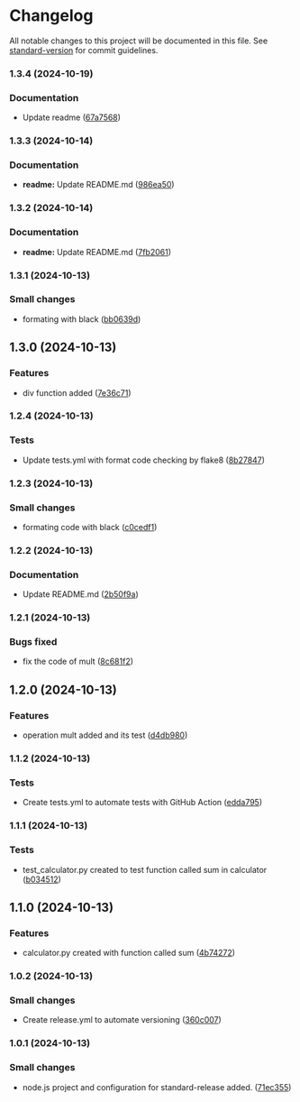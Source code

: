 # Changelog

All notable changes to this project will be documented in this file. See [standard-version](https://github.com/conventional-changelog/standard-version) for commit guidelines.

### 1.3.4 (2024-10-19)


### Documentation

* Update readme ([67a7568](https://github.com/jcaste05/versioning-workflow/commit/67a7568e57e4b722c5a89ae73568e4b68e370f35))

### 1.3.3 (2024-10-14)


### Documentation

* **readme:** Update README.md ([986ea50](https://github.com/jcaste05/versioning-workflow/commit/986ea50f346518ed8d23556c6f8ae5e77e8f6367))

### 1.3.2 (2024-10-14)


### Documentation

* **readme:** Update README.md ([7fb2061](https://github.com/jcaste05/versioning-workflow/commit/7fb206114730671a4d883becd87ff9f818eb06bc))

### 1.3.1 (2024-10-13)


### Small changes

* formating with black ([bb0639d](https://github.com/jcaste05/versioning-workflow/commit/bb0639db3edae73cb0b33e7cee7cfa4216f1abc5))

## 1.3.0 (2024-10-13)


### Features

* div function added ([7e36c71](https://github.com/jcaste05/versioning-workflow/commit/7e36c7143f0bc030bd922344d82ca5dc859b1ca5))

### 1.2.4 (2024-10-13)


### Tests

* Update tests.yml with format code checking by flake8 ([8b27847](https://github.com/jcaste05/versioning-workflow/commit/8b2784743de2ae45e2807a2ccb84b38e98b20032))

### 1.2.3 (2024-10-13)


### Small changes

* formating code with black ([c0cedf1](https://github.com/jcaste05/versioning-workflow/commit/c0cedf1ccfaa6942c8cd28ccbc29cf9adc467d5c))

### 1.2.2 (2024-10-13)


### Documentation

* Update README.md ([2b50f9a](https://github.com/jcaste05/versioning-workflow/commit/2b50f9ac3b27df86ab6d3b6a969a5e7addcbf7d5))

### 1.2.1 (2024-10-13)


### Bugs fixed

* fix the code of mult ([8c681f2](https://github.com/jcaste05/versioning-workflow/commit/8c681f23f29b4aa067929171cc634a5eb7ffc8e2))

## 1.2.0 (2024-10-13)


### Features

* operation mult added and its test ([d4db980](https://github.com/jcaste05/versioning-workflow/commit/d4db980b0e44911906796306fbadb5c1e2b9c128))

### 1.1.2 (2024-10-13)


### Tests

* Create tests.yml to automate tests with GitHub Action ([edda795](https://github.com/jcaste05/versioning-workflow/commit/edda795ac27ba053800f8efd7859f3d0ceb1d9cb))

### 1.1.1 (2024-10-13)


### Tests

* test_calculator.py created to test function called sum in calculator ([b034512](https://github.com/jcaste05/versioning-workflow/commit/b0345127a10a88e0f075704beb3981445fe3af4c))

## 1.1.0 (2024-10-13)


### Features

* calculator.py created with function called sum ([4b74272](https://github.com/jcaste05/versioning-workflow/commit/4b74272bb0f4bb980b661a223a0b0560561fdc55))

### 1.0.2 (2024-10-13)


### Small changes

* Create release.yml to automate versioning ([360c007](https://github.com/jcaste05/versioning-workflow/commit/360c007696042cb449e3ecac893489a50f637e8e))

### 1.0.1 (2024-10-13)


### Small changes

* node.js project and configuration for standard-release added. ([71ec355](https://github.com/jcaste05/versioning-workflow/commit/71ec355ec836c1d7320584482b3f44abb45ffe52))
